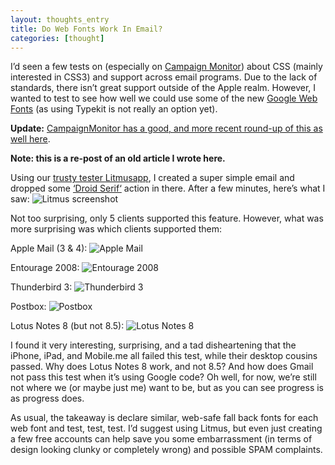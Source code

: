 ```yaml
---
layout: thoughts_entry
title: Do Web Fonts Work In Email?
categories: [thought]
---
```


I’d seen a few tests on (especially on [Campaign Monitor](http://www.campaignmonitor.com/css/)) about CSS (mainly interested in CSS3) and support across email programs. Due to the lack of standards, there isn’t great support outside of the Apple realm. However, I wanted to test to see how well we could use some of the new [Google Web Fonts](http://www.google.com/webfonts) (as using Typekit is not really an option yet).

**Update:** [CampaignMonitor has a good, and more recent round-up of this as well here](http://www.campaignmonitor.com/blog/post/3897/using-web-fonts-in-email).

__Note: this is a re-post of an old article I wrote here.__

Using our [trusty tester Litmusapp](https://litmus.com/), I created a super simple email and dropped some [‘Droid Serif‘](http://code.google.com/webfonts/specimen/Droid+Serif) action in there. After a few minutes, here’s what I saw:
![Litmus screenshot](http://thinkdesign.net/wp-content/uploads/2010/09/google-fonts-litmus-test-small.png)

Not too surprising, only 5 clients supported this feature. However, what was more surprising was which clients supported them:

Apple Mail (3 & 4):
![Apple Mail](http://thinkdesign.net/wp-content/uploads/2010/09/apple-3-small.png)

Entourage 2008:
![Entourage 2008](http://thinkdesign.net/wp-content/uploads/2010/09/entourage-small.png)

Thunderbird 3:
![Thunderbird 3](http://thinkdesign.net/wp-content/uploads/2010/09/entourage-small.png)

Postbox:
![Postbox](http://thinkdesign.net/wp-content/uploads/2010/09/postbox-small.png)

Lotus Notes 8 (but not 8.5):
![Lotus Notes 8](http://thinkdesign.net/wp-content/uploads/2010/09/lotus-notes-small.png)


I found it very interesting, surprising, and a tad disheartening that the iPhone, iPad, and Mobile.me all failed this test, while their desktop cousins passed. Why does Lotus Notes 8 work, and not 8.5? And how does Gmail not pass this test when it’s using Google code? Oh well, for now, we’re still not where we (or maybe just me) want to be, but as you can see progress is as progress does.

As usual, the takeaway is declare similar, web-safe fall back fonts for each web font and test, test, test. I’d suggest using Litmus, but even just creating a few free accounts can help save you some embarrassment (in terms of design looking clunky or completely wrong) and possible SPAM complaints.